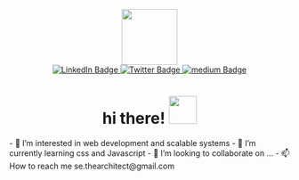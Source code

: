<div id="header" align= "center">
  <img src= "https://media.giphy.com/media/jRf5fsn8G6YaogAWxn/giphy.gif" width= "100"/>
  <div id= "badges">
<a href= "https://www.linkedin.com/in/stephen-ekundayo-6a507583/">
  <img src="https://img.shields.io/badge/LinkedIn-blue?style=for-the-badge&logo=linkedin&logoColor=white" alt="LinkedIn Badge"/>
  </a>
  <a href= "https://twitter.com/oboytidin">
  <img src="https://img.shields.io/badge/Twitter-blue?style=for-the-badge&logo=twitter&logoColor=white" alt="Twitter Badge"/>
  </a>
    <a href= "https://se-thearchitect.medium.com/">
  <img src="https://img.shields.io/badge/Medium-black?style=for-the-badge&logo=medium&logoColor=white" alt="medium Badge"/>
  </a>
</div>
  </div>
  
<h1 align= "center">
   hi there!
  <img src= "https://media.giphy.com/media/hvRJCLFzcasrR4ia7z/giphy.gif" width= "50"/>
  </h1>
- 👀 I’m interested in web development and scalable systems
- 🌱 I’m currently learning css and Javascript 
- 💞️ I’m looking to collaborate on ...
- 📫 How to reach me se.thearchitect@gmail.com 

<!---
sethearchitect/sethearchitect is a ✨ special ✨ repository because its `README.md` (this file) appears on your GitHub profile.
You can click the Preview link to take a look at your changes.
--->
